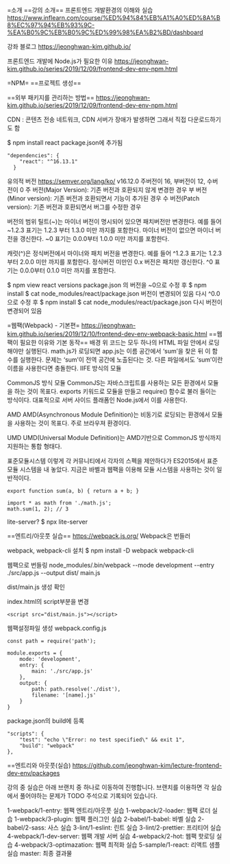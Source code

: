 =소개
==강의 소개==
프론트엔드 개발환경의 이해와 실습
https://www.inflearn.com/course/%ED%94%84%EB%A1%A0%ED%8A%B8%EC%97%94%EB%93%9C-%EA%B0%9C%EB%B0%9C%ED%99%98%EA%B2%BD/dashboard

강좌 블로그
https://jeonghwan-kim.github.io/

프론트엔드 개발에 Node.js가 필요한 이유
https://jeonghwan-kim.github.io/series/2019/12/09/frontend-dev-env-npm.html

=NPM=
==프로젝트 생성==

==외부 패키지를 관리하는 방법==
https://jeonghwan-kim.github.io/series/2019/12/09/frontend-dev-env-npm.html

CDN : 콘텐츠 전송 네트워크, CDN 서버가 장애가 발생하면 
그래서 직접 다운로드하기도 함

$ npm install react
package.json에 추가됨
```
"dependencies": {
    "react": "^16.13.1"
  }
```

유의적 버전
https://semver.org/lang/ko/
v16.12.0
주버전이 16, 부버전이 12, 수버전이 0
주 버전(Major Version): 기존 버전과 호환되지 않게 변경한 경우
부 버전(Minor version): 기존 버전과 호환되면서 기능이 추가된 경우
수 버전(Patch version): 기존 버전과 호환되면서 버그를 수정한 경우

버전의 범위
틸트(~)는 마이너 버전이 명시되어 있으면 패치버전만 변경한다. 예를 들어 ~1.2.3 표기는 1.2.3 부터 1.3.0 미만 까지를 포함한다. 마이너 버전이 없으면 마이너 버전을 갱신한다. ~0 표기는 0.0.0부터 1.0.0 미만 까지를 포함한다.

캐럿(^)은 정식버전에서 마이너와 패치 버전을 변경한다. 예를 들어 ^1.2.3 표기는 1.2.3부터 2.0.0 미만 까지를 포함한다. 정식버전 미만인 0.x 버전은 패치만 갱신한다. ^0 표기는 0.0.0부터 0.1.0 미만 까지를 포함한다.

$ npm view react versions
package.json 의 버전을 ~0으로 수정 후
$ npm install
$ cat node_modules/react/package.json 
버전이 변경되어 있음
다시 ^0.0으로 수정 후
$ npm install
$ cat node_modules/react/package.json 
다시 버전이 변경되어 있음

=웹팩(Webpack) - 기본편=
https://jeonghwan-kim.github.io/series/2019/12/10/frontend-dev-env-webpack-basic.html
==웹팩이 필요한 이유와 기본 동작==
배경
위 코드는 모두 하나의 HTML 파일 안에서 로딩해야만 실행된다. math.js가 로딩되면 app.js는 이름 공간에서 ‘sum’을 찾은 뒤 이 함수를 실행한다. 문제는 ‘sum’이 전역 공간에 노출된다는 것. 다른 파일에서도 ‘sum’이란 이름을 사용한다면 충돌한다.
IIFE 방식의 모듈

CommonJS 방식 모듈
CommonJS는 자바스크립트를 사용하는 모든 환경에서 모듈을 하는 것이 목표다. exports 키워드로 모듈을 만들고 require() 함수로 불러 들이는 방식이다. 대표적으로 서버 사이드 플래폼인 Node.js에서 이를 사용한다.

AMD
AMD(Asynchronous Module Definition)는 비동기로 로딩되는 환경에서 모듈을 사용하는 것이 목표다. 주로 브라우져 환경이다.

UMD
UMD(Universal Module Definition)는 AMD기반으로 CommonJS 방식까지 지원하는 통합 형태다.

표준모듈시스템
이렇게 각 커뮤니티에서 각자의 스펙을 제안하다가 ES2015에서 표준 모듈 시스템을 내 놓았다. 지금은 바벨과 웹팩을 이용해 모듈 시스템을 사용하는 것이 일반적이다.

```
export function sum(a, b) { return a + b; }
```
```
import * as math from './math.js';
math.sum(1, 2); // 3
```

lite-server?
$ npx lite-server

==엔트리/아웃풋 실습==
https://webpack.js.org/
Webpack은 번들러

webpack, webpack-cli 설치
$ npm install -D webpack webpack-cli

웹팩으로 번들링
node_modules/.bin/webpack --mode development --entry ./src/app.js --output dist/
main.js

dist/main.js 생성 확인

index.html의 script부분을 변경
```
<script src="dist/main.js"></script>
```

웹팩설정파일 생성
webpack.config.js
```
const path = require('path');

module.exports = {
    mode: 'development',
    entry: {
        main: './src/app.js'
    },
    output: {
        path: path.resolve('./dist'),
        filename: '[name].js'
    }
}
```

package.json의 build에 등록
```
"scripts": {
    "test": "echo \"Error: no test specified\" && exit 1",
    "build": "webpack"
},
```

==엔트리와 아웃풋(실습)
https://github.com/jeonghwan-kim/lecture-frontend-dev-env/packages

강의 중 실습은 아래 브랜치 중 하나로 이동하여 진행합니다. 브랜치를 이용하면 각 실습에서 풀어야하는 문제가 TODO 주석으로 기록되어 있습니다.

1-webpack/1-entry: 웹팩 엔트리/아웃풋 실습
1-webpack/2-loader: 웹팩 로더 실습
1-webpack/3-plugin: 웹팩 플러그인 실습
2-babel/1-babel: 바벨 실습
2-babel/2-sass: 사스 실습
3-lint/1-eslint: 린트 실습
3-lint/2-prettier: 프리티어 실습
4-webpack/1-dev-server: 웹팩 개발 서버 실습
4-webpack/2-hot: 웹팩 핫로딩 실습
4-webpack/3-optimazation: 웹팩 최적화 실습
5-sample/1-react: 리액트 샘플 실습
master: 최종 결과물

